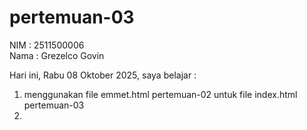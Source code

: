 # pertemuan-03

NIM : 2511500006<br>
Nama : Grezelco Govin

Hari ini, Rabu 08 Oktober 2025, saya belajar :
<ol>
    <li> menggunakan file emmet.html pertemuan-02 untuk file index.html pertemuan-03<li>
    